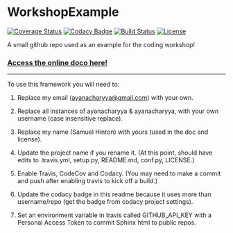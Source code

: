# WorkshopExample

[![Coverage Status](https://codecov.io/gh/ayanacharyya/WorkshopExample/branch/master/graph/badge.svg)](https://codecov.io/gh/ayanacharyya/WorkshopExample)
[![Codacy Badge](https://api.codacy.com/project/badge/Grade/ea7ca374a79c4321952715a228a454f0)](https://www.codacy.com/app/ayanacharyya/WorkshopExample?utm_source=github.com&amp;utm_medium=referral&amp;utm_content=ayanacharyya/WorkshopExample&amp;utm_campaign=Badge_Grade)
[![Build Status](https://img.shields.io/travis/ayanacharyya/WorkshopExample.svg)](https://travis-ci.org/ayanacharyya/WorkshopExample)
[![License](http://img.shields.io/badge/license-MIT-blue.svg?style=flat)](https://github.com/ayanacharyya/blob/master/LICENSE)

A small github repo used as an example for the coding workshop!

### [Access the online doco here!](http://ayanacharyya.github.io/WorkshopExample)

-----------

To use this framework you will need to:


1. Replace my email (ayanacharyya@gmail.com) with your own.


2. Replace all instances of ayanacharyya & ayanacharyya, with your own username (case insensitive replace).
3. Replace my name (Samuel Hinton) with yours (used in the doc and license).
3. Update the project name if you rename it. (At this point, should have edits to .travis.yml, setup.py, README.md, conf.py, LICENSE.)
4. Enable Travis, CodeCov and Codacy. (You may need to make a commit and push after enabling travis to kick off a build.)
5. Update the codacy badge in this readme because it uses more than username/repo (get the badge from codacy project settings).
6. Set an environment variable in travis called GITHUB_API_KEY with a Personal Access Token to commit Sphinx html to public repos.